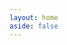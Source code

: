 ```yaml
---
layout: home
aside: false
---
```


<div class="flex flex-col space-y-20 my-20">
    <InfoPanelComponent :border="false">
        <template #title>
            <div class="flex flex-row place-content-between py-2">
                <div>Nyingarn Workspace</div>
                <div class="flex flex-row space-x-2">
                    <img src="/images/users/flag-au.png" class="h-8" fit="contain" />
                    <img src="/images/users/flag-aboriginal.png" class="h-8" fit="contain" />
                </div>
            </div>
        </template>
        <template #text>
            <div class="flex flex-col space-y-4 items-start">
                <div>
                    <LinkComponent link="https://nyingarn.net">Nyingarn</LinkComponent> makes
                    manuscript sources for Australian Languages available as searchable and
                    reusable text documents.
                </div>
                <div>
                    The Nyingarn Workspace enables users to upload images and create TEI files
                    for search and re-use. With appropriate permissions, language manuscripts
                    can be accessed, reviewed and enhanced.
                </div>
                <div>
                    Nyingarn is a living platform where documents can be continually added, each
                    with appropriate permissions from the relevant language authority.
                </div>
                <div>
                    The Describo Crate Builder component is embedded into the workspace as the
                    metadata editor and the repository as the metadata viewer. Nyingarn
                    sponsored the initial development of the embeddable component.
                    <i class="fa-solid fa-champagne-glasses text-yellow-500"></i>
                </div>
                <img
                    src="https://nyingarn.net/wp-content/uploads/2023/04/Nyingarn_Vertical_Peppermint_RGB-768x768.png"
                    style="height: 100px"
                    fit="contain"
                />
            </div>
        </template>
        <template #content>
            <StackComponent :cards="stacks[0]"></StackComponent>
        </template>
    </InfoPanelComponent>
    <InfoPanelComponent>
        <template #title>
            <div class="flex flex-row place-content-between py-2">
                <div class="">AROMA - the ARP RO-Crate Manager</div>
                <div>
                    <img src="/images/users/flag-hu.png" class="h-8"  fit="contain" />
                </div>
            </div>
        </template>
        <template #text>
            <div class="flex flex-col space-y-4">
                <div>
                    AROMA - the ARP RO-Crate Manager - forms an integral part of the ELKH ARP
                    <link-component link="https://science-research-data.hu/en" /> initiative in
                    Hungary, dedicated to delivering comprehensive data repository and metadata
                    services to the Hungarian research community.
                </div>
                <div>
                    AROMA serves as a powerful extension to the Dataverse data repository
                    system, enhancing its capabilities by enabling the description of Dataverse
                    datasets and their internal files utilizing the RO-Crate format. AROMA
                    ensures seamless synchronization between Dataverse and the RO-Crate metadata
                    JSON based on schemas provided by the Dataverse metadatablocks. However,
                    AROMA goes a step further by allowing the specification of additional
                    metadata not only at the dataset level but also at the file level, something
                    that isn't supported by Dataverse. To add to its flexibility and user
                    convenience, AROMA can be employed either as an integrated component within
                    Dataverse or as a standalone web application.
                </div>
                <div>
                    AROMA is built using the
                    <LinkComponent
                        link="/component"
                        target=""
                    >
                        Describo Crate Builder react component
                    </LinkComponent>
                </div>
            </div>
        </template>
        <template #content>
            <StackComponent :cards="stacks[1]"></StackComponent>
        </template>
    </InfoPanelComponent>
</div>

<script setup>

const stacks = [
    [
        {
            text: "Describo embedded into the workspace as the metadata editor.",
            image: "/images/users/nyingarn1.png",
        },
        {
            text: "Describo embedded into the repository as the metadata viewer.",
            image: "/images/users/nyingarn2.png",
        },
    ],
    [
        {
            text: "Aroma as a standalone application.",
            image: "/images/users/users-aroma-standalone.png",
        },
        {
            text: "Aroma inside Dataverse.",
            image: "/images/users/users-aroma-in-dataverse.png",
        },
    ],
];
</script>

<FooterComponent class="mt-2"/>
